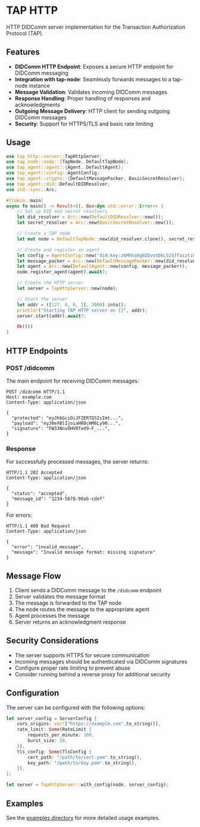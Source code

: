 # TAP HTTP

HTTP DIDComm server implementation for the Transaction Authorization Protocol (TAP).

## Features

- **DIDComm HTTP Endpoint**: Exposes a secure HTTP endpoint for DIDComm messaging
- **Integration with tap-node**: Seamlessly forwards messages to a tap-node instance
- **Message Validation**: Validates incoming DIDComm messages
- **Response Handling**: Proper handling of responses and acknowledgments
- **Outgoing Message Delivery**: HTTP client for sending outgoing DIDComm messages
- **Security**: Support for HTTPS/TLS and basic rate limiting

## Usage

```rust
use tap_http::server::TapHttpServer;
use tap_node::node::{TapNode, DefaultTapNode};
use tap_agent::agent::{Agent, DefaultAgent};
use tap_agent::config::AgentConfig;
use tap_agent::crypto::{DefaultMessagePacker, BasicSecretResolver};
use tap_agent::did::DefaultDIDResolver;
use std::sync::Arc;

#[tokio::main]
async fn main() -> Result<(), Box<dyn std::error::Error>> {
    // Set up DID and secret resolvers
    let did_resolver = Arc::new(DefaultDIDResolver::new());
    let secret_resolver = Arc::new(BasicSecretResolver::new());

    // Create a TAP node
    let mut node = DefaultTapNode::new(did_resolver.clone(), secret_resolver.clone());

    // Create and register an agent
    let config = AgentConfig::new("did:key:z6MkhaXgBZDvotDkL5257faiztiGiC2QtKLGpbnnEGta2doK".to_string());
    let message_packer = Arc::new(DefaultMessagePacker::new(did_resolver, secret_resolver));
    let agent = Arc::new(DefaultAgent::new(config, message_packer));
    node.register_agent(agent).await?;

    // Create the HTTP server
    let server = TapHttpServer::new(node);

    // Start the server
    let addr = ([127, 0, 0, 1], 3000).into();
    println!("Starting TAP HTTP server on {}", addr);
    server.start(addr).await?;

    Ok(())
}
```

## HTTP Endpoints

### POST /didcomm

The main endpoint for receiving DIDComm messages:

```http
POST /didcomm HTTP/1.1
Host: example.com
Content-Type: application/json

{
  "protected": "eyJhbGciOiJFZERTQSIsImt...",
  "payload": "eyJ0eXBlIjoiaHR0cHM6Ly90...",
  "signature": "FW33NnvOHV0Ted9-F_...",
}
```

### Response

For successfully processed messages, the server returns:

```http
HTTP/1.1 202 Accepted
Content-Type: application/json

{
  "status": "accepted",
  "message_id": "1234-5678-90ab-cdef"
}
```

For errors:

```http
HTTP/1.1 400 Bad Request
Content-Type: application/json

{
  "error": "invalid_message",
  "message": "Invalid message format: missing signature"
}
```

## Message Flow

1. Client sends a DIDComm message to the `/didcomm` endpoint
2. Server validates the message format
3. The message is forwarded to the TAP node
4. The node routes the message to the appropriate agent
5. Agent processes the message
6. Server returns an acknowledgment response

## Security Considerations

- The server supports HTTPS for secure communication
- Incoming messages should be authenticated via DIDComm signatures
- Configure proper rate limiting to prevent abuse
- Consider running behind a reverse proxy for additional security

## Configuration

The server can be configured with the following options:

```rust
let server_config = ServerConfig {
    cors_origins: vec!["https://example.com".to_string()],
    rate_limit: Some(RateLimit {
        requests_per_minute: 100,
        burst_size: 20,
    }),
    tls_config: Some(TlsConfig {
        cert_path: "/path/to/cert.pem".to_string(),
        key_path: "/path/to/key.pem".to_string(),
    }),
};

let server = TapHttpServer::with_config(node, server_config);
```

## Examples

See the [examples directory](./examples) for more detailed usage examples.
